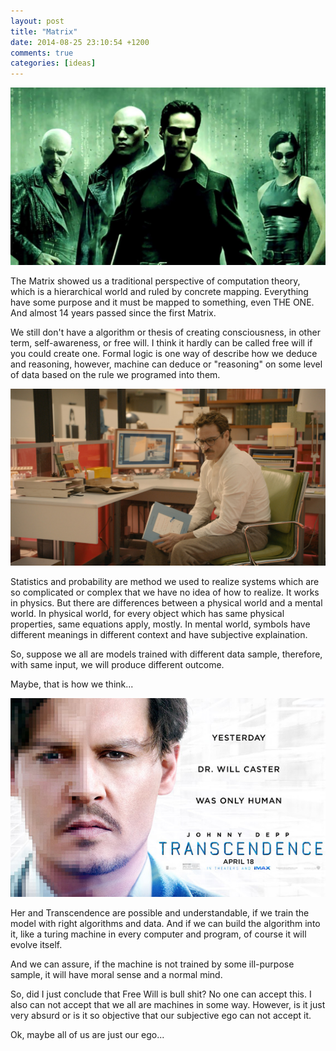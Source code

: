 ```yaml
---
layout: post
title: "Matrix"
date: 2014-08-25 23:10:54 +1200
comments: true
categories: [ideas]
---
```

![matrix](/images/2014-08-25-matrix/matrix.jpg)

The Matrix showed us a traditional perspective of computation theory, which is a hierarchical world and ruled by concrete mapping. Everything have some purpose and it must be mapped to something, even THE ONE. And almost 14 years passed since the first Matrix.<!--more-->

We still don't have a algorithm or thesis of creating consciousness, in other term, self-awareness, or free will. I think it hardly can be called free will if you could create one.
Formal logic is one way of describe how we deduce and reasoning, however, machine can deduce or "reasoning" on some level of data based on the rule we programed into them.

![](/images/2014-08-25-matrix/her.jpg)

Statistics and probability are method we used to realize systems which are so complicated or complex that we have no idea of how to realize. It works in physics. But there are differences between a physical world and a mental world. In physical world, for every object which has same physical properties, same equations apply, mostly. In mental world, symbols have different meanings in different context and have subjective explaination.

So, suppose we all are models trained with different data sample, therefore, with same input, we will produce different outcome.

Maybe, that is how we think...

![Transcendence](/images/2014-08-25-matrix/trans.jpg)

Her and Transcendence are possible and understandable, if we train the model with right algorithms and data. And if we can build the algorithm into it, like a turing machine in every computer and program, of course it will evolve itself.

And we can assure, if the machine is not trained by some ill-purpose sample, it will have moral sense and a normal mind.

So, did I just conclude that Free Will is bull shit? No one can accept this. I also can not accept that we all are machines in some way. However, is it just very absurd or is it so objective that our subjective ego can not accept it.

Ok, maybe all of us are just our ego...